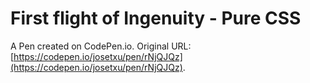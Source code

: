 # First flight of Ingenuity - Pure CSS

A Pen created on CodePen.io. Original URL: [https://codepen.io/josetxu/pen/rNjQJQz](https://codepen.io/josetxu/pen/rNjQJQz).

